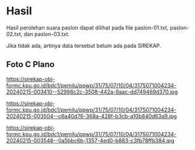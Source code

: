 # Hasil

Hasil perolehan suara paslon dapat dilihat pada file paslon-01.txt, paslon-02.txt, dan paslon-03.txt.

Jika tidak ada, artinya data tersebut belum ada pada SIREKAP.

## Foto C Plano

https://sirekap-obj-formc.kpu.go.id/bdc1/pemilu/ppwp/31/75/07/10/04/3175071004234-20240215-003410--52998c2c-3508-442a-9aac-dd749469d370.jpg

https://sirekap-obj-formc.kpu.go.id/bdc1/pemilu/ppwp/31/75/07/10/04/3175071004234-20240215-003504--c6a40d76-368a-428f-b3cb-a10b840d63a9.jpg

https://sirekap-obj-formc.kpu.go.id/bdc1/pemilu/ppwp/31/75/07/10/04/3175071004234-20240215-003548--0a5bbc6b-1357-4ed0-b883-c3fb78ffb384.jpg
